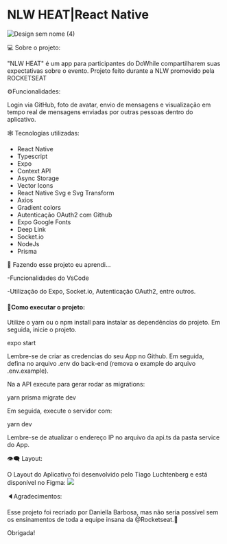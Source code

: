 #                                                         NLW HEAT|React Native


![Design sem nome (4)](https://user-images.githubusercontent.com/74657202/139595773-20e4bb7d-9575-4bc3-b80e-60acec7eb4fb.png)

💻 Sobre o projeto:

"NLW HEAT" é um app para participantes do DoWhile compartilharem suas expectativas sobre o evento. Projeto feito durante a NLW promovido pela ROCKETSEAT

⚙️Funcionalidades:

Login via GitHub, foto de avatar, envio de mensagens e visualização em tempo real de mensagens enviadas por outras pessoas dentro do aplicativo.

🕸️ Tecnologias utilizadas:

 - React Native
 - Typescript
 - Expo
 - Context API
 - Async Storage
 - Vector Icons
 - React Native Svg e Svg Transform
 - Axios
 - Gradient colors
 - Autenticação OAuth2 com Github
 - Expo Google Fonts
 - Deep Link
 - Socket.io
 - NodeJs
 - Prisma

🦾 Fazendo esse projeto eu aprendi...

-Funcionalidades do VsCode

-Utilização do Expo, Socket.io, Autenticação OAuth2, entre outros.

<h4>🎲Como executar o projeto:</h4>

Utilize o yarn ou o npm install para instalar as dependências do projeto. Em seguida, inicie o projeto.

expo start

Lembre-se de criar as credencias do seu App no Github. Em seguida, defina no arquivo .env do back-end (remova o example do arquivo .env.example).

Na a API execute para gerar rodar as migrations:

yarn prisma migrate dev

Em seguida, execute o servidor com:

yarn dev

Lembre-se de atualizar o endereço IP no arquivo da api.ts da pasta service do App.

👁️‍🗨️ Layout:

O Layout do Aplicativo foi desenvolvido pelo Tiago Luchtenberg e está disponível no Figma: 
<img src = https://img.shields.io/badge/Acessar%20Layout-Figma-purple/>

🔈Agradecimentos:

Esse projeto foi recriado por Daniella Barbosa, mas não seria possível sem os ensinamentos de toda a equipe insana da @Rocketseat.🚀 

Obrigada!
